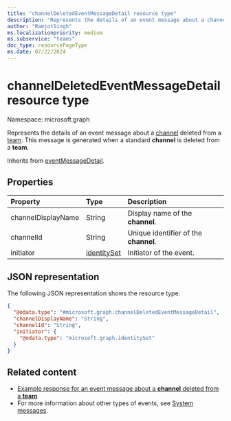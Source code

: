 ```yaml
---
title: "channelDeletedEventMessageDetail resource type"
description: "Represents the details of an event message about a channel deleted from a team."
author: "RamjotSingh"
ms.localizationpriority: medium
ms.subservice: "teams"
doc_type: resourcePageType
ms.date: 07/22/2024
---
```


# channelDeletedEventMessageDetail resource type

Namespace: microsoft.graph

Represents the details of an event message about a [channel](../resources/channel.md) deleted from a [team](../resources/team.md).
This message is generated when a standard **channel** is deleted from a **team**.


Inherits from [eventMessageDetail](../resources/eventmessagedetail.md).

## Properties
|Property|Type|Description|
|:---|:---|:---|
|channelDisplayName|String|Display name of the **channel**.|
|channelId|String|Unique identifier of the **channel**.|
|initiator|[identitySet](../resources/identityset.md)|Initiator of the event.|

## JSON representation
The following JSON representation shows the resource type.
<!-- {
  "blockType": "resource",
  "@odata.type": "microsoft.graph.channelDeletedEventMessageDetail",
  "baseType": "microsoft.graph.eventMessageDetail"
}
-->
``` json
{
  "@odata.type": "#microsoft.graph.channelDeletedEventMessageDetail",
  "channelDisplayName": "String",
  "channelId": "String",
  "initiator": {
    "@odata.type": "microsoft.graph.identitySet"
  }
}
```


## Related content
- [Example response for an event message about a **channel** deleted from a **team**](/graph/system-messages/#channel-deleted)
- For more information about other types of events, see [System messages](/graph/system-messages).
